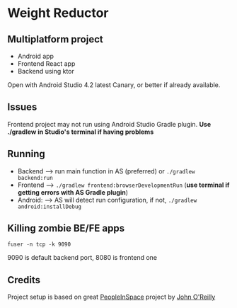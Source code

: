 # Weight Reductor
## Multiplatform project
- Android app
- Frontend React app
- Backend using ktor

Open with Android Studio 4.2 latest Canary, or better if already available.

## Issues
Frontend project may not run using Android Studio Gradle plugin. **Use ./gradlew in Studio's terminal if having problems**

## Running
- Backend  -->   run main function in AS (preferred) or `./gradlew backend:run`
- Frontend -->   `./gradlew frontend:browserDevelopmentRun` (**use terminal if getting errors with AS Gradle plugin**)
- Android: -->   AS will detect run configuration, if not, `./gradlew android:installDebug`

## Killing zombie BE/FE apps
`fuser -n tcp -k 9090`

9090 is default backend port, 8080 is frontend one

## Credits
Project setup is based on great [PeopleInSpace](https://github.com/joreilly/PeopleInSpace) project by [John O'Reilly](https://github.com/joreilly)
